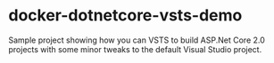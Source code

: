 # docker-dotnetcore-vsts-demo
Sample project showing how you can VSTS to build ASP.Net Core 2.0 projects with some minor tweaks to the default Visual Studio project.
